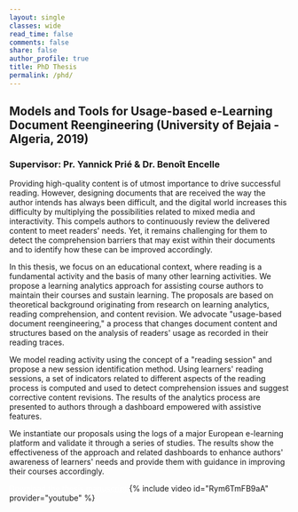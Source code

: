 ```yaml
---
layout: single
classes: wide
read_time: false
comments: false
share: false
author_profile: true
title: PhD Thesis
permalink: /phd/
---
```


## Models and Tools for Usage-based e-Learning Document Reengineering  (University of Bejaia - Algeria, 2019)

### Supervisor: Pr. Yannick Prié & Dr. Benoît Encelle

Providing high-quality content is of utmost importance to drive successful reading. However, designing documents that are received the way the author intends has always been difficult, and the digital world increases this difficulty by multiplying the possibilities related to mixed media and interactivity. This compels authors to continuously review the delivered content to meet readers' needs. Yet, it remains challenging for them to detect the comprehension barriers that may exist within their documents and to identify how these can be improved accordingly.

In this thesis, we focus on an educational context, where reading is a fundamental activity and the basis of many other learning activities. We propose a learning analytics approach for assisting course authors to maintain their courses and sustain learning. The proposals are based on theoretical background originating from research on learning analytics, reading comprehension, and content revision. We advocate "usage-based document reengineering," a process that changes document content and structures based on the analysis of readers' usage as recorded in their reading traces.

We model reading activity using the concept of a "reading session" and propose a new session identification method. Using learners' reading sessions, a set of indicators related to different aspects of the reading process is computed and used to detect comprehension issues and suggest corrective content revisions. The results of the analytics process are presented to authors through a dashboard empowered with assistive features.

We instantiate our proposals using the logs of a major European e-learning platform and validate it through a series of studies. The results show the effectiveness of the approach and related dashboards to enhance authors' awareness of learners' needs and provide them with guidance in improving their courses accordingly.

<a style="color:white;cursor: pointer; cursor: hand;" href="../media/papers/sadallah2019phd.pdf" class="btn btn--info">Download the thesis manuscript</a>
{% include video id="Rym6TmFB9aA" provider="youtube" %}
